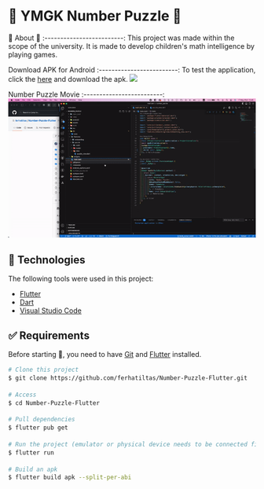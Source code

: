 <h1 align="left">🧩 YMGK Number Puzzle 🧮 </h1>


🚀 About  🎯
:-------------------------:
This project was made within the scope of the university. It is made to develop children's math intelligence by playing games.


Download APK for Android
:-------------------------:
To test the application, click the [here](https://github.com/ferhatiltas/Number-Puzzle-Flutter/blob/main/app-debug.apk) and download the apk.
[<img src="https://sp-ao.shortpixel.ai/client/to_auto,q_glossy,ret_img,w_485,h_161/https://boostapk.com/wp-content/uploads/2020/08/fall-guys-android.png" width="350" >](https://github.com/ferhatiltas/Number-Puzzle-Flutter/blob/main/app-debug.apk)
  
  



Number Puzzle Movie
:-------------------------:
![original-design](https://github.com/ferhatiltas/Number-Puzzle-Flutter/blob/main/project_movie.gif)

## :rocket: Technologies ##

The following tools were used in this project:

- [Flutter](https://flutter.dev/)
- [Dart](https://dart.dev/)
- [Visual Studio Code](https://code.visualstudio.com)

## :white_check_mark: Requirements ##

Before starting :checkered_flag:, you need to have [Git](https://git-scm.com) and [Flutter](https://flutter.dev/) installed.

```bash
# Clone this project
$ git clone https://github.com/ferhatiltas/Number-Puzzle-Flutter.git

# Access
$ cd Number-Puzzle-Flutter

# Pull dependencies
$ flutter pub get

# Run the project (emulator or physical device needs to be connected first)
$ flutter run

# Build an apk
$ flutter build apk --split-per-abi
```
